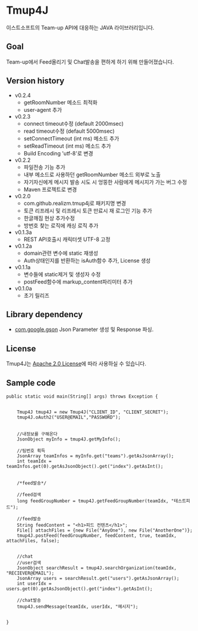 # Tmup4J 
이스트소프트의 Team-up API에 대응하는 JAVA 라이브러리입니다. 


## Goal
Team-up에서 Feed올리기 및 Chat발송을 편하게 하기 위해 만들어졌습니다. 


## Version history
* v0.2.4
	+ getRoomNumber 메소드 최적화
	+ user-agent 추가
* v0.2.3
	+ connect timeout수정 (default 2000msec)
	+ read timeout수정 (default 5000msec)
	+ setConnectTimeout (int ms) 메소드 추가
	+ setReadTimeout (int ms) 메소드 추가
	+ Build Encoding 'utf-8'로 변경
* v0.2.2
	+ 파일전송 기능 추가
	+ 내부 메소드로 사용하던 getRoomNumber 메소드 외부로 노출
	+ 자기자신에게 메시지 발송 시도 시 엉뚱한 사람에게 메시지가 가는 버그 수정
	+ Maven 프로젝트로 변경
* v0.2.0
	+ com.github.realizm.tmup4j로 패키지명 변경
	+ 토큰 리프레시 및 리프레시 토큰 만료시 재 로그인 기능 추가
	+ 한글깨짐 현상 추가수정
	+ 방번호 찾는 로직에 캐싱 로직 추가
* v0.1.3a
	+ REST API호출시 캐릭터셋 UTF-8 고정
* v0.1.2a
	+ domain관련 변수에 static 재생성
	+ Auth상태인지를 반환하는 isAuth함수 추가, License 생성
* v0.1.1a 
	+ 변수들에 static제거 및 생성자 수정
	+ postFeed함수에 markup_content파리미터 추가
* v0.1.0a 
	+ 초기 릴리즈

## Library dependency
- [com.google.gson](https://github.com/google/gson) Json Parameter 생성 및 Response 파싱. 


## License
Tmup4J는 [Apache 2.0 License](https://github.com/realizm/tmup4j/blob/master/LICENSE)에 따라 사용하실 수 있습니다.


## Sample code

	public static void main(String[] args) throws Exception {
		
		
		Tmup4J tmup4J = new Tmup4J("CLIENT_ID", "CLIENT_SECRET");
		tmup4J.oAuth2("USER@EMAIL","PASSWORD");
		
		
		//내정보를 구해온다
		JsonObject myInfo = tmup4J.getMyInfo();
		
		//팀번호 획득
		JsonArray teamInfos = myInfo.get("teams").getAsJsonArray();
		int teamIdx = teamInfos.get(0).getAsJsonObject().get("index").getAsInt();
		
		
		/*feed발송*/
		
		//feed검색
		long feedGroupNumber = tmup4J.getFeedGroupNumber(teamIdx, "테스트피드");
		
		//feed발송
		String feedContent = "<h1>피드 컨텐츠</h1>";
		File[] attachFiles = {new File("AnyOne"), new File("AnotherOne")};
		tmup4J.postFeed(feedGroupNumber, feedContent, true, teamIdx, attachFiles, false);
		
		
		//chat
		//user검색
		JsonObject searchResult = tmup4J.searchOrganization(teamIdx, "RECIEVER@EMAIL");
		JsonArray users = searchResult.get("users").getAsJsonArray();
		int userIdx = users.get(0).getAsJsonObject().get("index").getAsInt();
		
		//chat발송
		tmup4J.sendMessage(teamIdx, userIdx, "메시지");
		
		
	}
